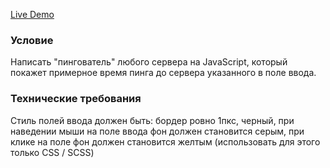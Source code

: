 [Live Demo](https://github.com/spacenear/profit-center-ping)

### Условие

Написать "пингователь" любого сервера на JavaScript, который покажет
примерное время пинга до сервера указанного в поле ввода.


### Технические требования

Стиль полей ввода должен быть: бордер ровно 1пкс, черный, при наведении мыши на
поле ввода фон должен становится серым, при клике на поле фон должен становится
желтым (использовать для этого только CSS / SCSS)